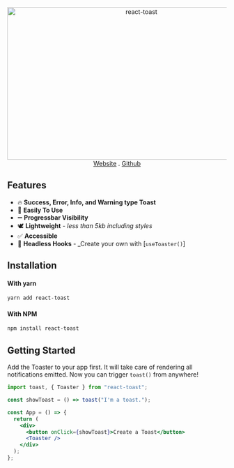 <div align="center"> <a href="https://rohitsoni83.github.io/react-toast/">
  <img alt="react-toast" width="600px" height="350px" classname="border-radius" src="https://www.linkpicture.com/q/react-toast.png"/></a> 
</div>
<div align="center">
<a href="https://rohitsoni83.github.io/react-toast/">Website</a> 
<span>.</span>
<a href="https://github.com/rohitsoni83/react-toast" target="_blank" >Github</a>
</div>

## Features

- 🔥 **Success, Error, Info, and Warning type Toast**
- 🔩 **Easily To Use**
- ➖ **Progressbar Visibility**
- 🕊 **Lightweight** - _less than 5kb including styles_
- ✅ **Accessible**
- 🤯 **Headless Hooks** - \_Create your own with [`useToaster()`]

## Installation

#### With yarn

```sh
yarn add react-toast
```

#### With NPM

```sh
npm install react-toast
```

## Getting Started

Add the Toaster to your app first. It will take care of rendering all notifications emitted. Now you can trigger `toast()` from anywhere!

```jsx
import toast, { Toaster } from "react-toast";

const showToast = () => toast("I'm a toast.");

const App = () => {
  return (
    <div>
      <button onClick={showToast}>Create a Toast</button>
      <Toaster />
    </div>
  );
};
```
